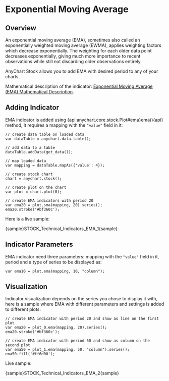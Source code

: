 # Exponential Moving Average

## Overview

An exponential moving average (EMA), sometimes also called an exponentially weighted moving average (EWMA), applies weighting factors which decrease exponentially. The weighting for each older data point decreases exponentially, giving much more importance to recent observations while still not discarding older observations entirely.

AnyChart Stock allows you to add EMA with desired period to any of your charts.

Mathematical description of the indicator: [Exponential Moving Average (EMA) Mathematical Description](Mathematical_Description).

## Adding Indicator

EMA indicator is added using {api:anychart.core.stock.Plot#ema}ema(){api} method, it requires a mapping with the `"value"` field in it:

```
// create data table on loaded data
var dataTable = anychart.data.table();

// add data to a table
dataTable.addData(get_data());

// map loaded data
var mapping = dataTable.mapAs({'value': 4});

// create stock chart
chart = anychart.stock();

// create plot on the chart
var plot = chart.plot(0);

// create EMA indicators with period 20
var ema20 = plot.sma(mapping, 20).series();
ema20.stroke('#bf360c');
```

Here is a live sample:

{sample}STOCK\_Technical\_Indicators\_EMA\_1{sample}

## Indicator Parameters

EMA indicator need three parameters: mapping with the `"value"` field in it, period and a type of series to be displayed as:

```
var ema10 = plot.ema(mapping, 10, "column");
```

## Visualization

Indicator visualization depends on the series you chose to display it with, here is a sample where EMA with different parameters and settings is added to different plots:

```
// create EMA indicator with period 20 and show as line on the first plot
var ema20 = plot_0.ema(mapping, 20).series();
ema20.stroke('#bf360c');

// create EMA indicator with period 50 and show as column on the second plot
var ema50 = plot_1.ema(mapping, 50, "column").series();
ema50.fill('#ff6d00');
```

Live sample:

{sample}STOCK\_Technical\_Indicators\_EMA\_2{sample}